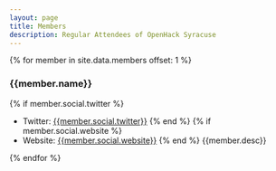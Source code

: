 ```yaml
---
layout: page
title: Members
description: Regular Attendees of OpenHack Syracuse
---
```


{% for member in site.data.members offset: 1 %}
### {{member.name}}
{% if member.social.twitter %}
- Twitter: [{{member.social.twitter}}](//twitter.com/{{member.social.twitter}})
{% end %}
{% if member.social.website %}
- Website: [{{member.social.website}}](//twitter.com/{{member.social.website}})
{% end %}
{{member.desc}}
<nr/>
{% endfor %}

